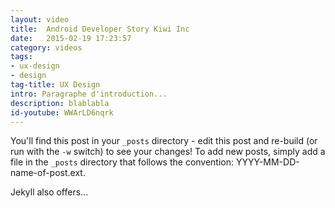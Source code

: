 ```yaml
---
layout: video
title:  Android Developer Story Kiwi Inc
date:   2015-02-19 17:23:57
category: videos
tags:
- ux-design
- design
tag-title: UX Design
intro: Paragraphe d'introduction...
description: blablabla
id-youtube: WWArLD6nqrk
---
```


You'll find this post in your `_posts` directory - edit this post and re-build (or run with the `-w` switch) to see your changes!
To add new posts, simply add a file in the `_posts` directory that follows the convention: YYYY-MM-DD-name-of-post.ext.

Jekyll also offers...